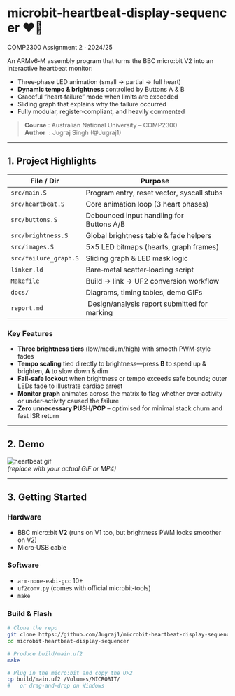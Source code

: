 # microbit‑heartbeat‑display‑sequencer ❤️‍🔥  
COMP2300 Assignment 2 · 2024/25

An ARMv6‑M assembly program that turns the BBC micro:bit V2 into an interactive heartbeat monitor:

* Three‑phase LED animation (small → partial → full heart)  
* **Dynamic tempo & brightness** controlled by Buttons A & B  
* Graceful “heart‑failure” mode when limits are exceeded  
* Sliding graph that explains why the failure occurred  
* Fully modular, register‑compliant, and heavily commented

> **Course** : Australian National University – COMP2300  
> **Author**  : Jugraj Singh (@Jugraj1)

---

## 1. Project Highlights

| File / Dir | Purpose |
|------------|---------|
| `src/main.S` | Program entry, reset vector, syscall stubs |
| `src/heartbeat.S` | Core animation loop (3 heart phases) |
| `src/buttons.S` | Debounced input handling for Buttons A/B |
| `src/brightness.S` | Global brightness table & fade helpers |
| `src/images.S` | 5×5 LED bitmaps (hearts, graph frames) |
| `src/failure_graph.S` | Sliding graph & LED mask logic |
| `linker.ld` | Bare‑metal scatter‑loading script |
| `Makefile` | Build → link → UF2 conversion workflow |
| `docs/` | Diagrams, timing tables, demo GIFs |
| `report.md` | Design/analysis report submitted for marking |

### Key Features
* **Three brightness tiers** (low/medium/high) with smooth PWM‑style fades  
* **Tempo scaling** tied directly to brightness—press **B** to speed up & brighten, **A** to slow down & dim  
* **Fail‑safe lockout** when brightness or tempo exceeds safe bounds; outer LEDs fade to illustrate cardiac arrest  
* **Monitor graph** animates across the matrix to flag whether over‑activity or under‑activity caused the failure  
* **Zero unnecessary PUSH/POP** – optimised for minimal stack churn and fast ISR return

---

## 2. Demo

![heartbeat gif](docs/heartbeat_demo.gif)  
*(replace with your actual GIF or MP4)*

---

## 3. Getting Started

### Hardware
* BBC micro:bit **V2** (runs on V1 too, but brightness PWM looks smoother on V2)
* Micro‑USB cable

### Software
* `arm-none-eabi-gcc` 10+  
* `uf2conv.py` (comes with official microbit‑tools)  
* `make`

### Build & Flash
```bash
# Clone the repo
git clone https://github.com/Jugraj1/microbit-heartbeat-display-sequencer.git
cd microbit-heartbeat-display-sequencer

# Produce build/main.uf2
make

# Plug in the micro:bit and copy the UF2
cp build/main.uf2 /Volumes/MICROBIT/
#   or drag‑and‑drop on Windows
